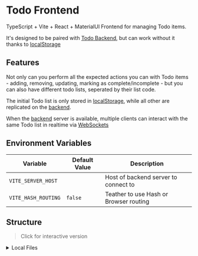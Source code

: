 [backend]: ../../../../Todo-Backend
[localStorage]: https://developer.mozilla.org/en-US/docs/Web/API/Window/localStorage
[WebSockets]: https://developer.mozilla.org/en-US/docs/Web/API/WebSockets_API
[graph]: ./graph.svg?raw=1

# Todo Frontend

TypeScript + Vite + React + MaterialUI Frontend for managing Todo items.

It's designed to be paired with [Todo Backend][backend], but can work without it thanks to [localStorage]

## Features

Not only can you perform all the expected actions you can with Todo items - adding, removing, updating, marking as complete/incomplete - but you can also have different todo lists, seperated by their list code.

The initial Todo list is only stored in [localStorage], while all other are replicated on the [backend].

When the [backend] server is available, multiple clients can interact with the same Todo list in realtime via [WebSockets]

## Environment Variables

| Variable            | Default Value | Description |
| -                   | -             | -           |
| `VITE_SERVER_HOST`  |               | Host of backend server to connect to |
| `VITE_HASH_ROUTING` | `false`       | Teather to use Hash or Browser routing |

## Structure

> Click for interactive version

<details>
  <summary>Local Files</summary>

  [![][graph]][graph]
</details>
